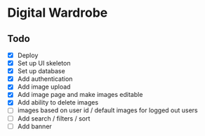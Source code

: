# Digital Wardrobe

## Todo

- [x] Deploy
- [x] Set up UI skeleton
- [x] Set up database
- [x] Add authentication
- [x] Add image upload
- [x] Add image page and make images editable
- [x] Add ability to delete images
- [ ] images based on user id / default images for logged out users
- [ ] Add search / filters / sort
- [ ] Add banner
